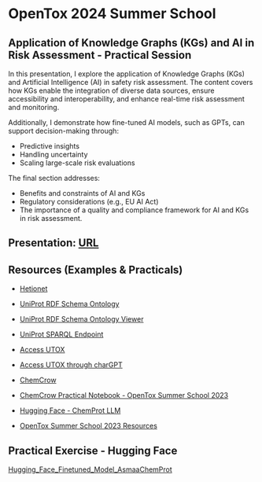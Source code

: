 # OpenTox 2024 Summer School

## Application of Knowledge Graphs (KGs) and AI in Risk Assessment - Practical Session

In this presentation, I explore the application of Knowledge Graphs (KGs) and Artificial Intelligence (AI) in safety risk assessment. The content covers how KGs enable the integration of diverse data sources, ensure accessibility and interoperability, and enhance real-time risk assessment and monitoring.

Additionally, I demonstrate how fine-tuned AI models, such as GPTs, can support decision-making through:
- Predictive insights
- Handling uncertainty
- Scaling large-scale risk evaluations

The final section addresses:
- Benefits and constraints of AI and KGs
- Regulatory considerations (e.g., EU AI Act)
- The importance of a quality and compliance framework for AI and KGs in risk assessment.

## Presentation: [URL](https://docs.google.com/presentation/d/1ud-SX-9zXWBgOs0goL3Oi9FB8la7hLYjkfSgBE4t1X8/)

## Resources (Examples & Practicals)

- [Hetionet](https://het.io)


- [UniProt RDF Schema Ontology](https://purl.uniprot.org/html/index-en.html#)
- [UniProt RDF Schema Ontology Viewer](https://purl.uniprot.org/html/webvowl/index.html#)
- [UniProt SPARQL Endpoint](https://sparql.uniprot.org/sparql)


- [Access UTOX](https://www.yeschat.ai/gpts-9t55QixGaCA-Universal-Toxicologist-UTOX-)
- [Access UTOX through charGPT](https://chatgpt.com/g/g-B4bT16NoT-universal-toxicologist-utox/)


- [ChemCrow](https://www.insilicochemistry.io/tutorials/foundations/gpt-4-for-chemistry)
- [ChemCrow Practical Notebook - OpenTox Summer School 2023](https://colab.research.google.com/drive/1HcQ9iKm_71h04MiBG3gs_1br7nCHR7xd?usp=sharing)

- [Hugging Face - ChemProt LLM](https://huggingface.co/asmaa-ali/llama-2-7b-AsmaaChemProt)

- [OpenTox Summer School 2023 Resources](https://github.com/asmaa-a-abdelwahab/OpenTox_Summer_School/tree/main?tab=readme-ov-file)



## Practical Exercise - Hugging Face
[Hugging_Face_Finetuned_Model_AsmaaChemProt](https://colab.research.google.com/github/asmaa-a-abdelwahab/Application-of-Knowledge-Graphs-and-AI-in-Risk-Assessment/blob/main/Hugging_Face_Finetuned_Model_AsmaaChemProt.ipynb)




